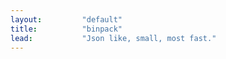 ```yaml
---
layout:         "default"
title:          "binpack"
lead:           "Json like, small, most fast."
---
```

